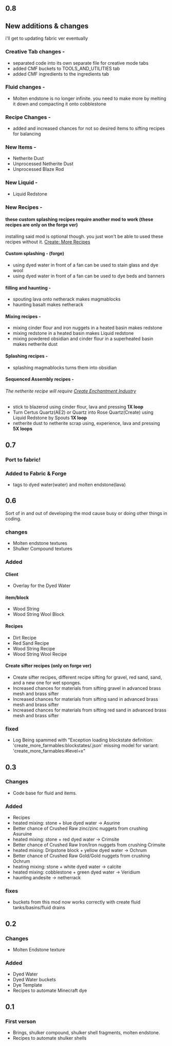 ## 0.8

## New additions & changes
i'll get to updating fabric ver eventually

### Creative Tab changes -

- separated code into its own separate file for creative mode tabs
- added CMF buckets to TOOLS_AND_UTILITIES tab
- added CMF ingredients to the ingredients tab

### Fluid changes -

- Molten endstone is no longer infinite. you need to make more by melting it down and compacting it onto cobblestone

### Recipe Changes -

- added and increased chances for not so desired items to sifting recipes for balancing

### New Items -

- Netherite Dust
- Unprocessed Netherite Dust
- Unprocessed Blaze Rod

### New Liquid -

- Liquid Redstone

### New Recipes -

#### these custom splashing recipes require another mod to work (these recipes are only on the forge ver)
installing said mod is optional though. you just won't be able to used these recipes without it. [Create: More Recipes](https://www.curseforge.com/minecraft/mc-mods/create-morerecipes)

#### Custom splashing - (forge)
- using dyed water in front of a fan can be used to stain glass and dye wool
- using dyed water in front of a fan can be used to dye beds and banners

#### filling and haunting -
- spouting lava onto netherack makes magmablocks 
- haunting basalt makes netherack

#### Mixing recipes  -
- mixing cinder flour and iron nuggets in a heated basin makes redstone
- mixing redstone in a heated basin makes Liquid redstone 
- mixing powdered obsidian and cinder flour in a superheated basin makes netherite dust


#### Splashing recipes -
- splashing magmablocks turns them into obsidian

#### Sequenced Assembly recipes -
###### The netherite recipe will require [Create Enchantment Industry](https://www.curseforge.com/minecraft/mc-mods/create-enchantment-industry)
- stick to blazerod using cinder flour, lava and pressing **1X loop**
- Turn Certus Quartz(AE2) or Quartz into Rose Quartz(Create) using Liquid Redstone by Spouts **1X loop**
- netherite dust to netherite scrap using, experience, lava and pressing  **5X loops**

## 0.7

### Port to fabric! 

### Added to Fabric & Forge

- tags to dyed water(water) and molten endstone(lava)

## 0.6
Sort of in and out of developing the mod cause busy or doing other things in coding. 
### changes

- Molten endstone textures
- Shulker Compound textures

### Added

#### Client
- Overlay for the Dyed Water
#### item/block
- Wood String
- Wood String Wool Block
#### Recipes
- Dirt Recipe
- Red Sand Recipe
- Wood String Recipe
- Wood String Wool Recipe
#### Create sifter recipes (only on forge ver)
- Create sifter recipes, different recipe sifting for gravel, red sand, sand, and a new one for wet sponges.
- Increased chances for materials from sifting gravel in advanced brass mesh and brass sifter
- Increased chances for materials from sifting sand in advanced brass mesh and brass sifter
- Increased chances for materials from sifting red sand in advanced brass mesh and brass sifter 

### fixed

- Log Being spammed with "Exception loading blockstate definition: 'create_more_farmables:blockstates/.json' missing model for variant: 'create_more_farmables:#level=x"


## 0.3 

### Changes

- Code base for fluid and items.

### Added
- Recipes
- heated mixing: stone + blue dyed water -> Asurine
- Better chance of Crushed Raw zinc/zinc nuggets from crushing Asuruine
- heated mixing: stone + red dyed water -> Crimsite
- Better chance of Crushed Raw Iron/Iron nuggets from crushing Crimsite
- heated mixing: Dripstone block + yellow dyed water -> Ochrum
- Better chance of Crushed Raw Gold/Gold nuggets from crushing Ochrum
- heating mixing: stone + white dyed water -> calcite
- heated mixing: cobblestone + green dyed water -> Veridium
- haunting andesite -> netherrack
  
### fixes

- buckets from this mod now works correctly with create fluid tanks/basins/fluid drains


## 0.2 

### Changes

- Molten Endstone texture
  
### Added 

- Dyed Water
- Dyed Water buckets
- Dye Template
- Recipes to automate Minecraft dye
  

## 0.1 

### First verson

- Brings, shulker compound, shulker shell fragments, molten endstone.
- Recipes to automate shulker shells
